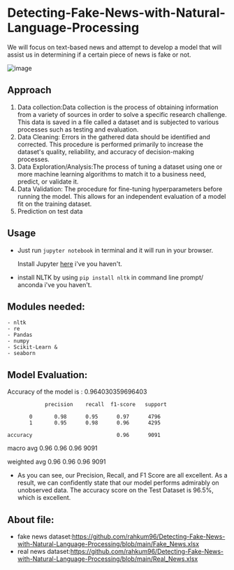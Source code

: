 # Detecting-Fake-News-with-Natural-Language-Processing
We will focus on text-based news and attempt to develop a model that will assist us in determining if a certain piece of news is fake or not.

![image](https://user-images.githubusercontent.com/86415241/146892156-53b89e61-d995-46a2-98b6-471daf3a63cc.png)


## Approach 
1. Data collection:Data collection is the process of obtaining information from a variety of sources in order to solve a specific research challenge. This data is saved in a file called a dataset and is subjected to various processes such as testing and evaluation.
2. Data Cleaning: Errors in the gathered data should be identified and corrected. This procedure is performed primarily to increase the dataset's quality, reliability, and accuracy of decision-making processes.
3. Data Exploration/Analysis:The process of tuning a dataset using one or more machine learning algorithms to match it to a business need, predict, or validate it.
4. Data Validation: The procedure for fine-tuning hyperparameters before running the model. This allows for an independent evaluation of a model fit on the training dataset.
5. Prediction on test data
## Usage

- Just run `jupyter notebook` in terminal and it will run in your browser.

  Install Jupyter [here](http://jupyter.readthedocs.io/en/latest/install.html) i've you haven't.

- install NLTK by using `pip install nltk` in command line prompt/ anconda  i've you haven't.

## Modules needed:
```
- nltk
- re
- Pandas
- numpy
- Scikit-Learn &
- seaborn
```
## Model Evaluation:

 Accuracy of the model is : 0.964030359696403
             
             
                precision    recall  f1-score   support

           0       0.98      0.95      0.97      4796
           1       0.95      0.98      0.96      4295

    accuracy                           0.96      9091
   
   macro avg       0.96      0.96      0.96      9091

weighted avg       0.96      0.96      0.96      9091



- As you can see, our Precision, Recall, and F1 Score are all excellent. As a result, we can confidently state that our model performs admirably on unobserved data. The accuracy score on the Test Dataset is 96.5%, which is excellent.

## About file:
- fake news dataset:https://github.com/rahkum96/Detecting-Fake-News-with-Natural-Language-Processing/blob/main/Fake_News.xlsx
- real news dataset:https://github.com/rahkum96/Detecting-Fake-News-with-Natural-Language-Processing/blob/main/Real_News.xlsx

